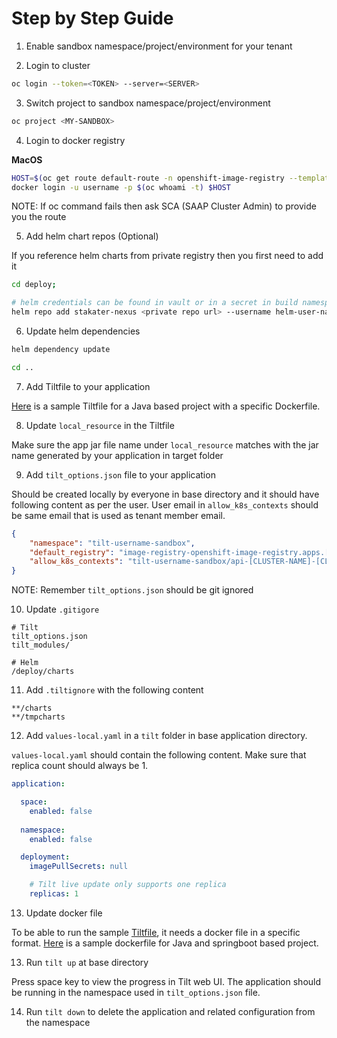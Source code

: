 # Step by Step Guide

1) Enable sandbox namespace/project/environment for your tenant

2) Login to cluster

```bash
oc login --token=<TOKEN> --server=<SERVER>
```

3) Switch project to sandbox namespace/project/environment

```bash
oc project <MY-SANDBOX>
```

4) Login to docker registry

**MacOS**

```bash
HOST=$(oc get route default-route -n openshift-image-registry --template='{{ .spec.host }}')
docker login -u username -p $(oc whoami -t) $HOST
```

NOTE: If oc command fails then ask SCA (SAAP Cluster Admin) to provide you the route

5) Add helm chart repos (Optional)

If you reference helm charts from private registry then you first need to add it

```bash
cd deploy;

# helm credentials can be found in vault or in a secret in build namespace
helm repo add stakater-nexus <private repo url> --username helm-user-name --password ********; 
```

6) Update helm dependencies

```bash
helm dependency update

cd ..
```

7) Add Tiltfile to your application 

[Here](Tiltfile) is a sample Tiltfile for a Java based project with a specific Dockerfile.

8) Update `local_resource` in the Tiltfile

Make sure the app jar file name under `local_resource` matches with the jar name generated by your application in target folder
 
9) Add `tilt_options.json` file to your application

Should be created locally by everyone in base directory and it should have following content as per the user. User email in `allow_k8s_contexts` should be same email that is used as tenant member email.

```json
{
    "namespace": "tilt-username-sandbox",
    "default_registry": "image-registry-openshift-image-registry.apps.[CLUSTER-NAME].[CLUSTER-ID].kubeapp.cloud/{}",
    "allow_k8s_contexts": "tilt-username-sandbox/api-[CLUSTER-NAME]-[CLUSTER-ID]-kubeapp-cloud:6443/user@email.com"
}
```

NOTE: Remember `tilt_options.json` should be git ignored

10) Update `.gitigore`

```
# Tilt
tilt_options.json
tilt_modules/

# Helm
/deploy/charts
```

11) Add `.tiltignore` with the following content

```
**/charts
**/tmpcharts
```

12) Add `values-local.yaml` in a `tilt` folder in base application directory. 

`values-local.yaml` should contain the following content. Make sure that replica count should always be 1.

```yaml
application:

  space:
    enabled: false
  
  namespace:
    enabled: false

  deployment:
    imagePullSecrets: null

    # Tilt live update only supports one replica
    replicas: 1
```

13) Update docker file

To be able to run the sample [Tiltfile](Dockerfile), it needs a docker file in a specific format. [Here](Dockerfile) is a sample dockerfile for Java and springboot based project.

13) Run `tilt up` at base directory 

Press space key to view the progress in Tilt web UI. The application should be running in the namespace used in `tilt_options.json` file.

14) Run `tilt down` to delete the application and related configuration from the namespace
